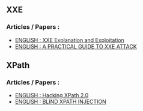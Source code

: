## XXE 
### Articles / Papers : 
- [ENGLISH : XXE Explanation and Exploitation](https://www.exploit-db.com/docs/english/45374-xml-external-entity-injection---explanation-and-exploitation.pdf)
- [ENGLISH : A PRACTICAL GUIDE TO XXE ATTACK](http://synradar.com/documents/XXE_Attack_Guide.pdf)


## XPath
### Articles / Papers : 
- [ENGLISH : Hacking XPath 2.0 ](https://media.blackhat.com/bh-eu-12/Siddharth/bh-eu-12-Siddharth-Xpath-WP.pdf)
- [ENGLISH : BLIND XPATH INJECTION ](http://repository.root-me.org/Exploitation%20-%20Web/EN%20-%20Blind%20Xpath%20injection.pdf)
